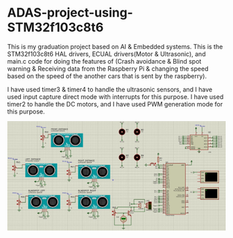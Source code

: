 # ADAS-project-using-STM32f103c8t6
This is my graduation project based on AI & Embedded systems.
This is the STM32f103c8t6 HAL drivers, ECUAL drivers(Motor & Ultrasonic), and main.c code for doing the features of (Crash avoidance & Blind spot warning & Receiving data from the Raspberry Pi & changing the speed based on the speed of the another cars that is sent by the raspberry).

I have used timer3 & timer4 to handle the ultrasonic sensors, and I have used input capture direct mode with interrupts for this purpose.
I have used timer2 to handle the DC motors, and I have used PWM generation mode for this purpose.

![Watch the simulation](Simulation/Simulation.JPG)

